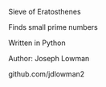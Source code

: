 Sieve of Eratosthenes

Finds small prime numbers

Written in Python

Author: Joseph Lowman

github.com/jdlowman2
